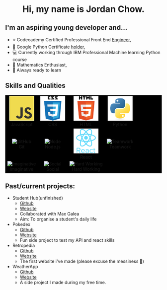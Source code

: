 <div align="center">

# Hi, my name is Jordan Chow. 

</div>

## I'm an aspiring young developer and...
- :star: Codecademy Certified Professional Front End [Engineer](https://www.codecademy.com/profiles/JordanChow/certificates/2682884a0719474f96407efe432fdd87),
- :page_facing_up: Google Python Certificate [holder](https://www.coursera.org/account/accomplishments/verify/GM3GSBJG82YB),
- :computer: Currently working through IBM Professional Machine learning Python course
- :pencil: Mathematics Enthusiast,
- :muscle: Always ready to learn


## Skills and Qualities

<table style="width:100%; background: rgba(0,0,0)">
  <tr>
    <td align="center">
      <img src="https://raw.githubusercontent.com/devicons/devicon/master/icons/javascript/javascript-original.svg" alt="JavaScript" width="80" height="80" />
      <br>JavaScript
    </td>
    <td align="center">
      <img src="https://raw.githubusercontent.com/devicons/devicon/master/icons/css3/css3-original-wordmark.svg" alt="CSS" width="80" height="80" />
      <br>CSS
    </td>
    <td align="center">
      <img src="https://raw.githubusercontent.com/devicons/devicon/master/icons/html5/html5-original-wordmark.svg" alt="HTML" width="80" height="80" />
      <br>HTML
    </td>
    <td align="center">
      <img src="https://raw.githubusercontent.com/devicons/devicon/master/icons/python/python-original.svg" alt="Python" width="80" height="80" />
      <br>Python
    </td>
  </tr>
  <tr>
    <td align="center">
      <img src="https://img.icons8.com/ios-filled/50/ffffff/github.png" alt="GitHub" width="80" height="80" />
      <br>Git
    </td>
    <td align="center">
      <img src="https://miro.medium.com/v2/resize:fit:800/1*v2vdfKqD4MtmTSgNP0o5cg.png" alt="Node" width="80" height="80" />
      <br>Node.js
    </td>
    <td align="center">
      <img src="https://raw.githubusercontent.com/devicons/devicon/master/icons/react/react-original-wordmark.svg" alt="React" width="80" height="80" />
      <br>React
    </td>
    <td align="center">
      <img src="https://img.icons8.com/ios-filled/80/ffffff/teamwork.png" alt="Teamwork" width="80" height="80" />
      <br>Teamwork
    </td>
  </tr>
  <tr>
    <td align="center">
      <img src="https://img.icons8.com/ios-filled/80/ffffff/brain.png" alt="Imaginative" width="80" height="80" />
      <br>Imaginative
    </td>
    <td align="center">
      <img src="https://img.icons8.com/ios-filled/80/ffffff/groups.png" alt="Social" width="80" height="80" />
      <br>Social
    </td>
    <td align="center">
      <img src="https://cdni.iconscout.com/illustration/free/thumb/free-man-working-on-laptop-illustration-download-in-svg-png-gif-file-formats--using-male-people-illustrations-4243574.png?f=webp" alt="Hard Working" width="80" height="80" />
      <br>Hard Working
    </td>
  </tr>
</table>


## Past/current projects:
 - Student Hub(unfinished)
    * [Github](https://github.com/JordnChow/Student-Hub)
    * [Website](https://jordnchow.github.io/Student-Hub/public/index.html)
    * Collaborated with Max Galea
    * Aim: To organise a student's daily life
 - Pokedex
    * [Github](https://github.com/JordnChow/pokedex/)
    * [Website](https://jordnchow.github.io/pokedex/)
    * Fun side project to test my API and react skills
 - Retropedia
    * [Github](https://github.com/JordnChow/Retropedia)
    * [Website](https://jordnchow.github.io/Retropedia)
    * The first website i've made (please excuse the messiness :pray:)
  - WeatherApp
    * [Github](https://github.com/JordnChow/WeatherApp)
    * [Website](https://jordnchow.github.io/Weatherapp)
    * A side project I made during my free time.

